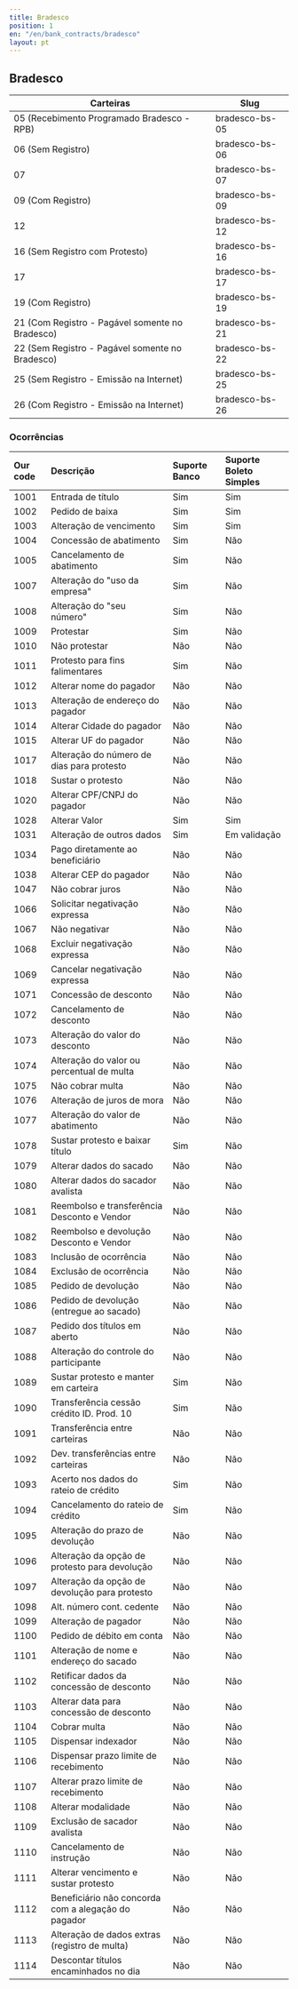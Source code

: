 ```yaml
---
title: Bradesco
position: 1
en: "/en/bank_contracts/bradesco"
layout: pt
---
```


## Bradesco

| Carteiras                                       | Slug
| ----------------------------------------------- | ------------
| 05 (Recebimento Programado Bradesco - RPB)      | bradesco-bs-05
| 06 (Sem Registro)                               | bradesco-bs-06
| 07                                              | bradesco-bs-07
| 09 (Com Registro)                               | bradesco-bs-09
| 12                                              | bradesco-bs-12
| 16 (Sem Registro com Protesto)                  | bradesco-bs-16
| 17                                              | bradesco-bs-17
| 19 (Com Registro)                               | bradesco-bs-19
| 21 (Com Registro - Pagável somente no Bradesco) | bradesco-bs-21
| 22 (Sem Registro - Pagável somente no Bradesco) | bradesco-bs-22
| 25 (Sem Registro - Emissão na Internet)         | bradesco-bs-25
| 26 (Com Registro - Emissão na Internet)         | bradesco-bs-26


### Ocorrências

| Our code | Descrição                                           | Suporte Banco | Suporte Boleto Simples |
|:---------|:----------------------------------------------------|:--------------|:-----------------------|
| 1001     | Entrada de título                                   | Sim           | Sim                    |
| 1002     | Pedido de baixa                                     | Sim           | Sim                    |
| 1003     | Alteração de vencimento                             | Sim           | Sim                    |
| 1004     | Concessão de abatimento                             | Sim           | Não                    |
| 1005     | Cancelamento de abatimento                          | Sim           | Não                    |
| 1007     | Alteração do "uso da empresa"                       | Sim           | Não                    |
| 1008     | Alteração do "seu número"                           | Sim           | Não                    |
| 1009     | Protestar                                           | Sim           | Não                    |
| 1010     | Não protestar                                       | Não           | Não                    |
| 1011     | Protesto para fins falimentares                     | Sim           | Não                    |
| 1012     | Alterar nome do pagador                             | Não           | Não                    |
| 1013     | Alteração de endereço do pagador                    | Não           | Não                    |
| 1014     | Alterar Cidade do pagador                           | Não           | Não                    |
| 1015     | Alterar UF do pagador                               | Não           | Não                    |
| 1017     | Alteração do número de dias para protesto           | Não           | Não                    |
| 1018     | Sustar o protesto                                   | Não           | Não                    |
| 1020     | Alterar CPF/CNPJ do pagador                         | Não           | Não                    |
| 1028     | Alterar Valor                                       | Sim           | Sim                    |
| 1031     | Alteração de outros dados                           | Sim           | Em validação           |
| 1034     | Pago diretamente ao beneficiário                    | Não           | Não                    |
| 1038     | Alterar CEP do pagador                              | Não           | Não                    |
| 1047     | Não cobrar juros                                    | Não           | Não                    |
| 1066     | Solicitar negativação expressa                      | Não           | Não                    |
| 1067     | Não negativar                                       | Não           | Não                    |
| 1068     | Excluir negativação expressa                        | Não           | Não                    |
| 1069     | Cancelar negativação expressa                       | Não           | Não                    |
| 1071     | Concessão de desconto                               | Não           | Não                    |
| 1072     | Cancelamento de desconto                            | Não           | Não                    |
| 1073     | Alteração do valor do desconto                      | Não           | Não                    |
| 1074     | Alteração do valor ou percentual de multa           | Não           | Não                    |
| 1075     | Não cobrar multa                                    | Não           | Não                    |
| 1076     | Alteração de juros de mora                          | Não           | Não                    |
| 1077     | Alteração do valor de abatimento                    | Não           | Não                    |
| 1078     | Sustar protesto e baixar título                     | Sim           | Não                    |
| 1079     | Alterar dados do sacado                             | Não           | Não                    |
| 1080     | Alterar dados do sacador avalista                   | Não           | Não                    |
| 1081     | Reembolso e transferência Desconto e Vendor         | Não           | Não                    |
| 1082     | Reembolso e devolução Desconto e Vendor             | Não           | Não                    |
| 1083     | Inclusão de ocorrência                              | Não           | Não                    |
| 1084     | Exclusão de ocorrência                              | Não           | Não                    |
| 1085     | Pedido de devolução                                 | Não           | Não                    |
| 1086     | Pedido de devolução (entregue ao sacado)            | Não           | Não                    |
| 1087     | Pedido dos títulos em aberto                        | Não           | Não                    |
| 1088     | Alteração do controle do participante               | Não           | Não                    |
| 1089     | Sustar protesto e manter em carteira                | Sim           | Não                    |
| 1090     | Transferência cessão crédito ID. Prod. 10           | Sim           | Não                    |
| 1091     | Transferência entre carteiras                       | Não           | Não                    |
| 1092     | Dev. transferências entre carteiras                 | Não           | Não                    |
| 1093     | Acerto nos dados do rateio de crédito               | Sim           | Não                    |
| 1094     | Cancelamento do rateio de crédito                   | Sim           | Não                    |
| 1095     | Alteração do prazo de devolução                     | Não           | Não                    |
| 1096     | Alteração da opção de protesto para devolução       | Não           | Não                    |
| 1097     | Alteração da opção de devolução para protesto       | Não           | Não                    |
| 1098     | Alt. número cont. cedente                           | Não           | Não                    |
| 1099     | Alteração de pagador                                | Não           | Não                    |
| 1100     | Pedido de débito em conta                           | Não           | Não                    |
| 1101     | Alteração de nome e endereço do sacado              | Não           | Não                    |
| 1102     | Retificar dados da concessão de desconto            | Não           | Não                    |
| 1103     | Alterar data para concessão de desconto             | Não           | Não                    |
| 1104     | Cobrar multa                                        | Não           | Não                    |
| 1105     | Dispensar indexador                                 | Não           | Não                    |
| 1106     | Dispensar prazo limite de recebimento               | Não           | Não                    |
| 1107     | Alterar prazo limite de recebimento                 | Não           | Não                    |
| 1108     | Alterar modalidade                                  | Não           | Não                    |
| 1109     | Exclusão de sacador avalista                        | Não           | Não                    |
| 1110     | Cancelamento de instrução                           | Não           | Não                    |
| 1111     | Alterar vencimento e sustar protesto                | Não           | Não                    |
| 1112     | Beneficiário não concorda com a alegação do pagador | Não           | Não                    |
| 1113     | Alteração de dados extras (registro de multa)       | Não           | Não                    |
| 1114     | Descontar títulos encaminhados no dia               | Não           | Não                    |
